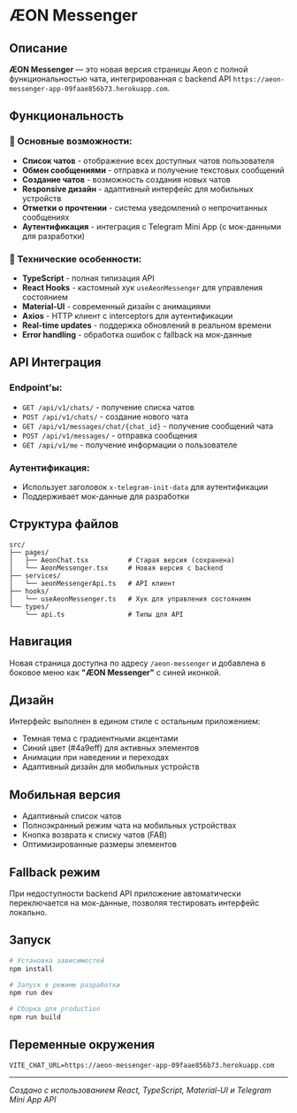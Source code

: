 # ÆON Messenger

## Описание

**ÆON Messenger** — это новая версия страницы Aeon с полной функциональностью чата, интегрированная с backend API `https://aeon-messenger-app-09faae856b73.herokuapp.com`.

## Функциональность

### 🎯 Основные возможности:
- **Список чатов** - отображение всех доступных чатов пользователя
- **Обмен сообщениями** - отправка и получение текстовых сообщений
- **Создание чатов** - возможность создания новых чатов
- **Responsive дизайн** - адаптивный интерфейс для мобильных устройств
- **Отметки о прочтении** - система уведомлений о непрочитанных сообщениях
- **Аутентификация** - интеграция с Telegram Mini App (с мок-данными для разработки)

### 🔧 Технические особенности:
- **TypeScript** - полная типизация API
- **React Hooks** - кастомный хук `useAeonMessenger` для управления состоянием
- **Material-UI** - современный дизайн с анимациями
- **Axios** - HTTP клиент с interceptors для аутентификации
- **Real-time updates** - поддержка обновлений в реальном времени
- **Error handling** - обработка ошибок с fallback на мок-данные

## API Интеграция

### Endpoint'ы:
- `GET /api/v1/chats/` - получение списка чатов
- `POST /api/v1/chats/` - создание нового чата
- `GET /api/v1/messages/chat/{chat_id}` - получение сообщений чата
- `POST /api/v1/messages/` - отправка сообщения
- `GET /api/v1/me` - получение информации о пользователе

### Аутентификация:
- Использует заголовок `x-telegram-init-data` для аутентификации
- Поддерживает мок-данные для разработки

## Структура файлов

```
src/
├── pages/
│   ├── AeonChat.tsx          # Старая версия (сохранена)
│   └── AeonMessenger.tsx     # Новая версия с backend
├── services/
│   └── aeonMessengerApi.ts   # API клиент
├── hooks/
│   └── useAeonMessenger.ts   # Хук для управления состоянием
└── types/
    └── api.ts                # Типы для API
```

## Навигация

Новая страница доступна по адресу `/aeon-messenger` и добавлена в боковое меню как **"ÆON Messenger"** с синей иконкой.

## Дизайн

Интерфейс выполнен в едином стиле с остальным приложением:
- Темная тема с градиентными акцентами
- Синий цвет (#4a9eff) для активных элементов
- Анимации при наведении и переходах
- Адаптивный дизайн для мобильных устройств

## Мобильная версия

- Адаптивный список чатов
- Полноэкранный режим чата на мобильных устройствах
- Кнопка возврата к списку чатов (FAB)
- Оптимизированные размеры элементов

## Fallback режим

При недоступности backend API приложение автоматически переключается на мок-данные, позволяя тестировать интерфейс локально.

## Запуск

```bash
# Установка зависимостей
npm install

# Запуск в режиме разработки
npm run dev

# Сборка для production
npm run build
```

## Переменные окружения

```env
VITE_CHAT_URL=https://aeon-messenger-app-09faae856b73.herokuapp.com
```

---

*Создано с использованием React, TypeScript, Material-UI и Telegram Mini App API* 